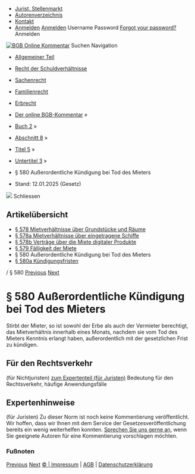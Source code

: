  * [Jurist. Stellenmarkt](https://bgb.kommentar.de/Buch-2/Abschnitt-8/Titel-5/Untertitel-3/</job-board> "Jurist. Stellenmarkt")
  * [Autorenverzeichnis](https://bgb.kommentar.de/Buch-2/Abschnitt-8/Titel-5/Untertitel-3/</Autorenverzeichnis> "Autorenverzeichnis")
  * [Kontakt](https://bgb.kommentar.de/Buch-2/Abschnitt-8/Titel-5/Untertitel-3/</Kontakt>)
  * [Anmelden](https://bgb.kommentar.de/Buch-2/Abschnitt-8/Titel-5/Untertitel-3/<#login> "show login form") [Anmelden](https://bgb.kommentar.de/Buch-2/Abschnitt-8/Titel-5/Untertitel-3/<#> "hide login form") Username Password
[Forgot your password?](https://bgb.kommentar.de/Buch-2/Abschnitt-8/Titel-5/Untertitel-3/</user/forgotpassword>) Anmelden 


[![BGB Online Kommentar](https://bgb.kommentar.de/extension/bgb/design/bgb/images/logo.png)](https://bgb.kommentar.de/Buch-2/Abschnitt-8/Titel-5/Untertitel-3/</> "BGB Online Kommentar")
Suchen
Navigation
  * [Allgemeiner Teil](https://bgb.kommentar.de/Buch-2/Abschnitt-8/Titel-5/Untertitel-3/</Buch-1>)
  * [Recht der Schuldverhältnisse](https://bgb.kommentar.de/Buch-2/Abschnitt-8/Titel-5/Untertitel-3/</Buch-2>)
  * [Sachenrecht](https://bgb.kommentar.de/Buch-2/Abschnitt-8/Titel-5/Untertitel-3/</Buch-3>)
  * [Familienrecht](https://bgb.kommentar.de/Buch-2/Abschnitt-8/Titel-5/Untertitel-3/</Buch-4>)
  * [Erbrecht](https://bgb.kommentar.de/Buch-2/Abschnitt-8/Titel-5/Untertitel-3/</Buch-5>)


  * [Der online BGB-Kommentar](https://bgb.kommentar.de/Buch-2/Abschnitt-8/Titel-5/Untertitel-3/</>) »
  * [Buch 2](https://bgb.kommentar.de/Buch-2/Abschnitt-8/Titel-5/Untertitel-3/</Buch-2>) »
  * [Abschnitt 8](https://bgb.kommentar.de/Buch-2/Abschnitt-8/Titel-5/Untertitel-3/</Buch-2/Abschnitt-8>) »
  * [Titel 5](https://bgb.kommentar.de/Buch-2/Abschnitt-8/Titel-5/Untertitel-3/</Buch-2/Abschnitt-8/Titel-5>) »
  * [Untertitel 3](https://bgb.kommentar.de/Buch-2/Abschnitt-8/Titel-5/Untertitel-3/</Buch-2/Abschnitt-8/Titel-5/Untertitel-3>) »
  * § 580 Außerordentliche Kündigung bei Tod des Mieters 
  * Stand: 12.01.2025 (Gesetz) 


![](https://vg01.met.vgwort.de/na/1c9909529ead4f509072c06d9081a7d5)
Schliessen 
## Artikelübersicht
  * [ § 578 Mietverhältnisse über Grundstücke und Räume ](https://bgb.kommentar.de/Buch-2/Abschnitt-8/Titel-5/Untertitel-3/</Buch-2/Abschnitt-8/Titel-5/Untertitel-3/Mietverhaeltnisse-ueber-Grundstuecke-und-Raeume>)
  * [ § 578a Mietverhältnisse über eingetragene Schiffe ](https://bgb.kommentar.de/Buch-2/Abschnitt-8/Titel-5/Untertitel-3/</Buch-2/Abschnitt-8/Titel-5/Untertitel-3/Mietverhaeltnisse-ueber-eingetragene-Schiffe>)
  * [ § 578b Verträge über die Miete digitaler Produkte ](https://bgb.kommentar.de/Buch-2/Abschnitt-8/Titel-5/Untertitel-3/</Buch-2/Abschnitt-8/Titel-5/Untertitel-3/Vertraege-ueber-die-Miete-digitaler-Produkte>)
  * [ § 579 Fälligkeit der Miete ](https://bgb.kommentar.de/Buch-2/Abschnitt-8/Titel-5/Untertitel-3/</Buch-2/Abschnitt-8/Titel-5/Untertitel-3/Faelligkeit-der-Miete>)
  * § 580 Außerordentliche Kündigung bei Tod des Mieters 
  * [ § 580a Kündigungsfristen ](https://bgb.kommentar.de/Buch-2/Abschnitt-8/Titel-5/Untertitel-3/</Buch-2/Abschnitt-8/Titel-5/Untertitel-3/Kuendigungsfristen>)


/ § 580 
[Previous](https://bgb.kommentar.de/Buch-2/Abschnitt-8/Titel-5/Untertitel-3/</Buch-2/Abschnitt-8/Titel-5/Untertitel-3/Faelligkeit-der-Miete> "§ 579 Fälligkeit der Miete") [Next](https://bgb.kommentar.de/Buch-2/Abschnitt-8/Titel-5/Untertitel-3/</Buch-2/Abschnitt-8/Titel-5/Untertitel-3/Kuendigungsfristen> "§ 580a Kündigungsfristen")
# § 580 Außerordentliche Kündigung bei Tod des Mieters
Stirbt der Mieter, so ist sowohl der Erbe als auch der Vermieter berechtigt, das Mietverhältnis innerhalb eines Monats, nachdem sie vom Tod des Mieters Kenntnis erlangt haben, außerordentlich mit der gesetzlichen Frist zu kündigen.
## Für den Rechtsverkehr 
(für Nichtjuristen)
[zum Expertenteil (für Juristen)](https://bgb.kommentar.de/Buch-2/Abschnitt-8/Titel-5/Untertitel-3/<#expertenhinweise>)
Bedeutung für den Rechtsverkehr, häufige Anwendungsfälle
## Expertenhinweise
(für Juristen)
Zu dieser Norm ist noch keine Kommentierung veröffentlicht. Wir hoffen, dass wir Ihnen mit dem Service der Gesetzesveröffentlichung bereits ein wenig weiterhelfen konnten. [Sprechen Sie uns gerne an](https://bgb.kommentar.de/Buch-2/Abschnitt-8/Titel-5/Untertitel-3/</Kontakt>), wenn Sie geeignete Autoren für eine Kommentierung vorschlagen möchten. 
### Fußnoten
[Previous](https://bgb.kommentar.de/Buch-2/Abschnitt-8/Titel-5/Untertitel-3/</Buch-2/Abschnitt-8/Titel-5/Untertitel-3/Faelligkeit-der-Miete> "§ 579 Fälligkeit der Miete") [Next](https://bgb.kommentar.de/Buch-2/Abschnitt-8/Titel-5/Untertitel-3/</Buch-2/Abschnitt-8/Titel-5/Untertitel-3/Kuendigungsfristen> "§ 580a Kündigungsfristen")
[© | Impressum](https://bgb.kommentar.de/Buch-2/Abschnitt-8/Titel-5/Untertitel-3/</Kontakt>) | [AGB](https://bgb.kommentar.de/Buch-2/Abschnitt-8/Titel-5/Untertitel-3/</AGB>) | [Datenschutzerklärung](https://bgb.kommentar.de/Buch-2/Abschnitt-8/Titel-5/Untertitel-3/</Datenschutzerklaerung-fuer-Leser>)

